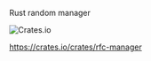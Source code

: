
Rust random manager

![Crates.io](https://img.shields.io/crates/v/rfc-manager?logo=rust&style=for-the-badge)

https://crates.io/crates/rfc-manager
